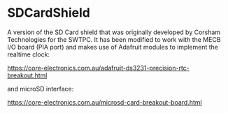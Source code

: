 # SDCardShield
A version of the SD Card shield that was originally developed by Corsham Technologies for the SWTPC. It has been modified to work with the MECB I/O board (PIA port) and makes use of Adafruit modules to implement the realtime clock:

https://core-electronics.com.au/adafruit-ds3231-precision-rtc-breakout.html

and microSD interface:

https://core-electronics.com.au/microsd-card-breakout-board.html

